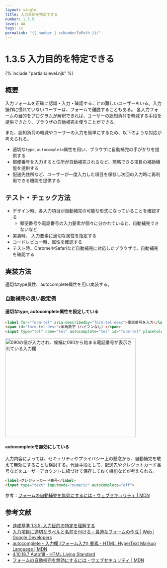 ```yaml
---
layout: single
title: 入力目的を特定できる
number: 1.3.5
level: AA
tags: sc
permalink: "{{ number | scNumberToPath }}/"
---
```


# 1.3.5 入力目的を特定できる

{% include "partials/level.njk" %}

## 概要

入力フォームを正確に認識・入力・確認することの難しいユーザーもいる。入力操作に慣れていないユーザーは、フォームで離脱することもある。
各入力フォームの目的をプログラムが解釈できれば、ユーザーの認知負荷を軽減する手段を提供できたり、ブラウザの自動補完を使うことができる。

また、認知負荷の軽減やユーザーの入力を簡単にするため、以下のような対応が考えられる。

- 適切な`type`, `autocomplete`属性を用い、ブラウザに自動補完の手がかりを提供する
- 郵便番号を入力すると住所が自動補完されるなど、簡略できる項目の補助機能を提供する
- 配送先住所など、ユーザーが一度入力した項目を保存し次回の入力時に再利用できる機能を提供する

## テスト・チェック方法

- デザイン時、各入力項目が自動補完の可能な形式になっていることを確認する
  - 郵便番号や電話番号の入力要素が個々に分かれていると、自動補完できないなど
- 実装時、 入力要素に適切な属性を指定する
- コードレビュー時、属性を確認する
- テスト時、ChromeやSafariなど自動補完に対応したブラウザで、自動補完を確認する

## 実装方法

適切なtype属性、autocomplete属性を用い実装する。

### 自動補完の良い設定例

#### 適切なtype, autocomplete属性を設定している

```html
<label for="form-tel" aria-describedby="form-tel-desc">電話番号を入力</label>
<span id="form-tel-desc">半角数字（ハイフンなし）</span>
<input type="tel" name="tel" autocomplete="tel" id="form-tel" placeholder="09001234567">
```

<img src="/img/1/3/5/autocomplete.png" width="420" height="317" alt="090の値が入力され、候補に090から始まる電話番号が表示されている入力欄" class="image">

#### autocompleteを無効にしている

入力内容によっては、セキュリティやプライバシー上の懸念から、自動補完を敢えて無効にすることも検討する。代替手段として、配送先やクレジットカード番号などをユーザーアカウントに紐づけて保存しておく機能などが考えられる。

```html
<label>クレジットカード番号</label>
<input type="text" inputmode="numeric" autocomplete="off">
```
参考：[フォームの自動補完を無効にするには - ウェブセキュリティ | MDN](https://developer.mozilla.org/ja/docs/Web/Security/Securing_your_site/Turning_off_form_autocompletion)


## 参考文献

- [達成基準 1.3.5: 入力目的の特定を理解する](https://waic.jp/docs/WCAG21/Understanding/identify-input-purpose.html)
- [入力項目に適切なラベルと名前を付ける - 最適なフォームの作成  |  Web  |  Google Developers](https://developers.google.com/web/fundamentals/design-and-ux/input/forms/#_7)
- [autocomplete - 入力欄 (フォーム入力) 要素 - HTML: HyperText Markup Language | MDN](https://developer.mozilla.org/ja/docs/Web/HTML/Element/Input#autocomplete)
- [4.10.18.7 Autofill - HTML Living Standard](https://html.spec.whatwg.org/multipage/form-control-infrastructure.html#autofill)
- [フォームの自動補完を無効にするには - ウェブセキュリティ | MDN](https://developer.mozilla.org/ja/docs/Web/Security/Securing_your_site/Turning_off_form_autocompletion)
